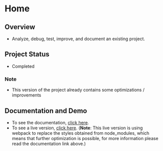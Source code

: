 # Home

## Overview

* Analyze, debug, test, improve, and document an existing project.

## Project Status

* Completed

### Note

* This version of the project already contains some optimizations / improvements

## Documentation and Demo

* To see the documentation, [click here](https://todo-wiki.gitbook.io/todo-wiki/).
* To see a live version, [click here](https://rockl30.github.io/p8-oc/).
(**Note**: This live version is using webpack to replace the styles obtained from node_modules, which means that further optimization is possible, for more information please read the documentation link above.)
